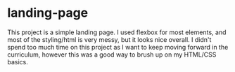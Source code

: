 # landing-page

This project is a simple landing page. I used flexbox for most elements, and most of the styling/html is very messy, but it looks nice overall.
I didn't spend too much time on this project as I want to keep moving forward in the curriculum, however this was a good way to brush up on
my HTML/CSS basics. 